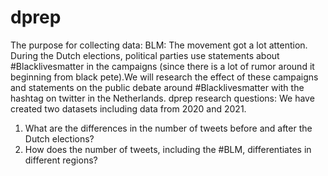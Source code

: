 # dprep
The purpose for collecting data: BLM: The movement got a lot attention. During the Dutch elections, political parties use statements about #Blacklivesmatter in the campaigns (since there is a lot of rumor around it beginning from black pete).We will research the effect of these campaigns and statements on the public debate around #Blacklivesmatter with the hashtag on twitter in the Netherlands.
dprep research questions: We have created two datasets including data from 2020 and 2021. 
1.	What are the differences in the number of tweets before and after the Dutch elections?
2.	How does the number of tweets, including the #BLM, differentiates in different regions?

